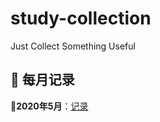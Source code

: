 # study-collection

Just Collect Something Useful

## 🎯 每月记录

**🍣2020年5月**：[记录](docs/monthly/monthly-202005.md)
